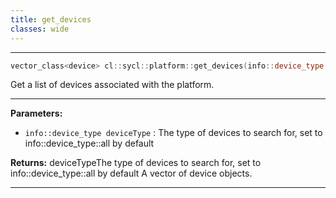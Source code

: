 ```yaml
---
title: get_devices
classes: wide
---
```



---

```cpp
vector_class<device> cl::sycl::platform::get_devices(info::device_type deviceType=info::device_type::all) const
```


Get a list of devices associated with the platform. 


---
**Parameters:**

 - `info::device_type deviceType`
: The type of devices to search for, set to info::device_type::all by default 

**Returns:** deviceTypeThe type of devices to search for, set to info::device_type::all by default A vector of device objects. 

---
